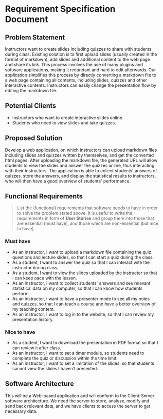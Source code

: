 # Requirement Specification Document

## Problem Statement 

Instructors want to create slides including quizzes to share with students during class. Existing solution is to first upload slides (usually created in the format of markdown), add slides and additional content to the web page and share its link. This process involves the use of many plugins and software applications, making it redundant and hard to edit afterwards. Our application simplifies this process by directly converting a markdown file to a web page containing all contents, including slides, quizzes and other interactive contents. Instructors can easily change the presentation flow by editing the markdown file.


## Potential Clients

- Instructors who want to create interactive slides online.
- Students who need to view slides and take quizzes.

## Proposed Solution

Develop a web application, on which instructors can upload markdown files including slides and quizzes written by themselves, and get the converted html pages. After uploading the markdown file, the generated URL will allow students to view the slides and answer the quizzes online, thus interacting with their instructors. The application is able to collect students' answers of quizzes, store the answers, and display the statistical results to instructors, who will then have a good overview of students' performance.


## Functional Requirements
> List the (functional) requirements that software needs to have in order to solve the problem stated above. It is useful to write the requirements in form of **User Stories** and group them into those that are essential (must have), and those which are non-essential (but nice to have).

### Must have

* As an instructor, I want to upload a markdown file containing the quiz questions and lecture slides, so that I can start a quiz during the class.
* As a student, I want to answer the quiz so that I can interact with the instructor during class.
* As a student, I want to view the slides uploaded by the instructer so that I can keep pace with the lesson.
* As an instructor, I want to collect students' answers and see relevant statistical data on my computer, so that I can know how students perform.
* As an instructor, I want to have a presenter mode to see all my notes and quizzes, so that I can teach a course and have a better overview of my teaching content.
* As an instructor, I want to log in to the website, so that I can review my presentation history.

### Nice to have

* As a student, I want to download the presentation in PDF format so that I can review it after class.
* As an instructor, I want to set a timer module, so students need to complete the quiz or discussion within the time limit.  
* As an instructor, I want to set a limitation of the slides, so that students cannot view the slides I haven’t presented.

## Software Architecture 

This will be a Web-based application and will conform to the Client-Server software architecture. We need the server to store, analyze, modify and send back relevant data, and we have clients to access the server to get necessary data.



